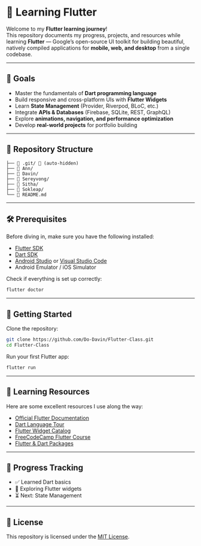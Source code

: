 # 📱 Learning Flutter

Welcome to my **Flutter learning journey**!  
This repository documents my progress, projects, and resources while learning **Flutter** — Google’s open-source UI toolkit for building beautiful, natively compiled applications for **mobile, web, and desktop** from a single codebase.  

---

## 🎯 Goals
- Master the fundamentals of **Dart programming language**  
- Build responsive and cross-platform UIs with **Flutter Widgets**  
- Learn **State Management** (Provider, Riverpod, BLoC, etc.)  
- Integrate **APIs & Databases** (Firebase, SQLite, REST, GraphQL)  
- Explore **animations, navigation, and performance optimization**  
- Develop **real-world projects** for portfolio building  

---

## 📂 Repository Structure
```
├── 📁 .git/ 🚫 (auto-hidden)
├── 📁 Ann/
├── 📁 Davin/
├── 📁 Sereyvong/
├── 📁 Sitha/
├── 📁 Sokleap/
└── 📖 README.md
```

---

## 🛠️ Prerequisites
Before diving in, make sure you have the following installed:  
- [Flutter SDK](https://docs.flutter.dev/get-started/install)  
- [Dart SDK](https://dart.dev/get-dart)  
- [Android Studio](https://developer.android.com/studio) or [Visual Studio Code](https://code.visualstudio.com/)  
- Android Emulator / iOS Simulator  

Check if everything is set up correctly:
```bash
flutter doctor
```

---

## 🚀 Getting Started
Clone the repository:
```bash
git clone https://github.com/Do-Davin/Flutter-Class.git
cd Flutter-Class
```

Run your first Flutter app:
```bash
flutter run
```

---

## 📖 Learning Resources
Here are some excellent resources I use along the way:  

- [Official Flutter Documentation](https://docs.flutter.dev/)  
- [Dart Language Tour](https://dart.dev/guides/language/language-tour)  
- [Flutter Widget Catalog](https://docs.flutter.dev/development/ui/widgets)  
- [FreeCodeCamp Flutter Course](https://www.youtube.com/watch?v=VPvVD8t02U8)  
- [Flutter & Dart Packages](https://pub.dev/)  

---

## 📌 Progress Tracking
- ✅ Learned Dart basics  
- 🔄 Exploring Flutter widgets  
- ⏳ Next: State Management  
---
## 📜 License
This repository is licensed under the [MIT License](LICENSE).  
